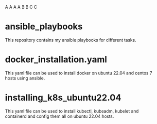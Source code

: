 A
A
A
A
B
B
C
C

# ansible_playbooks
This repository contains my ansible playbooks for different tasks.

# docker_installation.yaml
This yaml file can be used to install docker on ubuntu 22.04 and centos 7 hosts using ansible.

# installing_k8s_ubuntu22.04
This yaml file can be used to install kubectl, kubeadm, kubelet and containerd and config them all on ubuntu 22.04 hosts.
